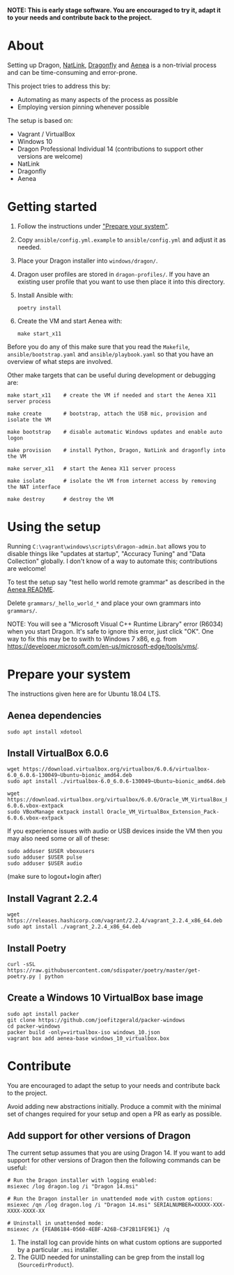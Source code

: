 **NOTE: This is early stage software.  You are encouraged to try it, adapt it to
your needs and contribute back to the project.**

# About

Setting up Dragon, [NatLink](https://qh.antenna.nl/unimacro/),
[Dragonfly](https://github.com/dictation-toolbox/dragonfly) and
[Aenea](https://github.com/dictation-toolbox/aenea) is a non-trivial process
and can be time-consuming and error-prone.

This project tries to address this by:
- Automating as many aspects of the process as possible
- Employing version pinning whenever possible

The setup is based on:

- Vagrant / VirtualBox
- Windows 10
- Dragon Professional Individual 14 (contributions to support other versions are welcome)
- NatLink
- Dragonfly
- Aenea

# Getting started

1. Follow the instructions under ["Prepare your
   system"](https://github.com/sol/aenea-box#prepare-your-system).

1. Copy `ansible/config.yml.example` to `ansible/config.yml` and adjust it as
   needed.

1. Place your Dragon installer into `windows/dragon/`.

1. Dragon user profiles are stored in `dragon-profiles/`.  If you have an
   existing user profile that you want to use then place it into this
   directory.

1. Install Ansible with:
   ```
   poetry install
   ```

1. Create the VM and start Aenea with:
   ```
   make start_x11
   ```

Before you do any of this make sure that you read the `Makefile`,
`ansible/bootstrap.yaml` and `ansible/playbook.yaml` so that you have an
overview of what steps are involved.

Other make targets that can be useful during development or debugging are:

```
make start_x11    # create the VM if needed and start the Aenea X11 server process

make create       # bootstrap, attach the USB mic, provision and isolate the VM

make bootstrap    # disable automatic Windows updates and enable auto logon

make provision    # install Python, Dragon, NatLink and dragonfly into the VM

make server_x11   # start the Aenea X11 server process

make isolate      # isolate the VM from internet access by removing the NAT interface

make destroy      # destroy the VM
```

# Using the setup

Running `C:\vagrant\windows\scripts\dragon-admin.bat` allows you to disable
things like "updates at startup", "Accuracy Tuning" and "Data Collection"
globally.  I don't know of a way to automate this; contributions are welcome!

To test the setup say "test hello world remote grammar" as described in the
[Aenea README](https://github.com/dictation-toolbox/aenea#readme).

Delete `grammars/_hello_world_*` and place your own grammars into `grammars/`.

NOTE: You will see a "Microsoft Visual C++ Runtime Library" error (R6034) when
you start Dragon.  It's safe to ignore this error, just click "OK".  One way to
fix this may be to swith to Windows 7 x86, e.g. from
https://developer.microsoft.com/en-us/microsoft-edge/tools/vms/.

# Prepare your system

The instructions given here are for Ubuntu 18.04 LTS.

## Aenea dependencies

```
sudo apt install xdotool
```

## Install VirtualBox 6.0.6

```
wget https://download.virtualbox.org/virtualbox/6.0.6/virtualbox-6.0_6.0.6-130049~Ubuntu~bionic_amd64.deb
sudo apt install ./virtualbox-6.0_6.0.6-130049~Ubuntu~bionic_amd64.deb

wget https://download.virtualbox.org/virtualbox/6.0.6/Oracle_VM_VirtualBox_Extension_Pack-6.0.6.vbox-extpack
sudo VBoxManage extpack install Oracle_VM_VirtualBox_Extension_Pack-6.0.6.vbox-extpack
```

If you experience issues with audio or USB devices inside the VM then you may
also need some or all of these:

```
sudo adduser $USER vboxusers
sudo adduser $USER pulse
sudo adduser $USER audio
```

(make sure to logout+login after)

## Install Vagrant 2.2.4

```
wget https://releases.hashicorp.com/vagrant/2.2.4/vagrant_2.2.4_x86_64.deb
sudo apt install ./vagrant_2.2.4_x86_64.deb
```

## Install Poetry

```
curl -sSL https://raw.githubusercontent.com/sdispater/poetry/master/get-poetry.py | python
```

## Create a Windows 10 VirtualBox base image

```
sudo apt install packer
git clone https://github.com/joefitzgerald/packer-windows
cd packer-windows
packer build -only=virtualbox-iso windows_10.json
vagrant box add aenea-base windows_10_virtualbox.box
```


# Contribute

You are encouraged to adapt the setup to your needs and contribute back to the
project.

Avoid adding new abstractions initially.  Produce a commit with the minimal set
of changes required for your setup and open a PR as early as possible.

## Add support for other versions of Dragon

The current setup assumes that you are using Dragon 14.  If you want to add
support for other versions of Dragon then the following commands can be useful:

```
# Run the Dragon installer with logging enabled:
msiexec /log dragon.log /i "Dragon 14.msi"

# Run the Dragon installer in unattended mode with custom options:
msiexec /qn /log dragon.log /i "Dragon 14.msi" SERIALNUMBER=XXXXX-XXX-XXXX-XXXX-XX

# Uninstall in unattended mode:
msiexec /x {FEAB6184-0560-4EBF-A26B-C3F2B11FE9E1} /q
```

1. The install log can provide hints on what custom options are supported by a
   particular `.msi` installer.
1. The GUID needed for uninstalling can be grep from the install log
   (`SourcedirProduct`).
